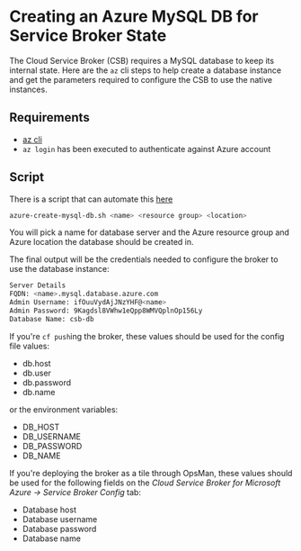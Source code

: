 # Creating an Azure MySQL DB for Service Broker State

The Cloud Service Broker (CSB) requires a MySQL database to keep its internal state. Here are the `az` cli steps to help create a database instance and get the parameters required to configure the CSB to use the native instances.

## Requirements

* [az cli](https://docs.microsoft.com/en-us/cli/azure/install-azure-cli?view=azure-cli-latest)
* `az login` has been executed to authenticate against Azure account

## Script

There is a script that can automate this [here](https://github.com/pivotal/cloud-service-broker/blob/master/scripts/azure-create-mysql-db.sh)

```bash
azure-create-mysql-db.sh <name> <resource group> <location>
```

You will pick a name for database server and the Azure resource group and Azure location the database should be created in.

The final output will be the credentials needed to configure the broker to use the database instance:

```bash
Server Details
FQDN: <name>.mysql.database.azure.com
Admin Username: ifOuuVydAjJNzYHF@<name>
Admin Password: 9Kagdsl8VWhw1eQpp8WMVQplnOp156Ly
Database Name: csb-db
```

If you're `cf push`ing the broker, these values should be used for the config file values:
* db.host
* db.user
* db.password
* db.name

or the environment variables:
* DB_HOST
* DB_USERNAME
* DB_PASSWORD
* DB_NAME

If you're deploying the broker as a tile through OpsMan, these values should be used for the following fields on the *Cloud Service Broker for Microsoft Azure -> Service Broker Config* tab:
* Database host
* Database username
* Database password
* Database name


